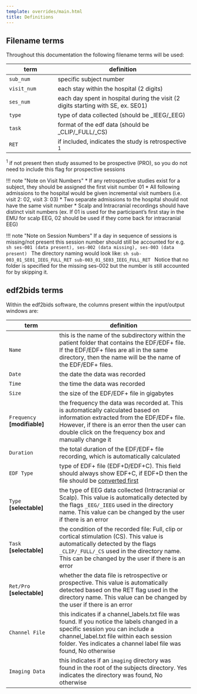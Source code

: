 ```yaml
---
template: overrides/main.html
title: Definitions
---
```


## Filename terms

Throughout this documentation the following filename terms will be used:

<center>

| term           | definition |
|---------------|------------------------------------------------------|
| `sub_num` <img width="100"></img> | specific subject number |
| `visit_num` | each stay within the hospital (2 digits) |
| `ses_num` | each day spent in hospital during the visit (2 digits starting with SE, ex. SE01) |
| `type` | type of data collected (should be _IEEG/_EEG) |
| `task` | format of the edf data (should be _CLIP/_FULL/_CS) |
| `RET`  | if included, indicates the study is retrospective <sup>1</sup> |

</center>

<sup>1</sup> if not present then study assumed to be prospective (PRO), so you do not need to include this flag for prospective sessions

!!! note "Note on Visit Numbers"
    * If any retrospective studies exist for a subject, they should be assigned the first visit number 01
    * All following admissions to the hospital would be given incremental visit numbers (i.e. visit 2: 02, visit 3: 03)
    * Two separate admissions to the hospital should not have the same visit number
    * Scalp and Intracranial recordings should have distinct visit numbers (ex. If 01 is used for the participant’s first stay in the EMU for scalp EEG, 02 should be used if they come back for intracranial EEG)

!!! note "Note on Session Numbers"
    If a day in sequence of sessions is missing/not present this session number should still be accounted for
    e.g. 
    ```sh
    ses-001 (data present), ses-002 (data missing), ses-003 (data present)
    ```
    The directory naming would look like:
    ```sh
    sub-003_01_SE01_IEEG_FULL_RET
    sub-003_01_SE03_IEEG_FULL_RET
    ```
    Notice that no folder is specified for the missing ses-002 but the number is still accounted for by skipping it.


## edf2bids terms

Within the edf2bids software, the columns present within the input/output windows are:

<center>

|term           |definition |
|---------------|------------------------------------------------------|
| `Name` <img width="250"></img> | this is the name of the subdirectory within the patient folder that contains the EDF/EDF+ file. If the EDF/EDF+ files are all in the same directory, then the name will be the name of the EDF/EDF+ files. |
| `Date` | the date the data was recorded |
| `Time` | the time the data was recorded |
| `Size` | the size of the EDF/EDF+ file in gigabytes |
| `Frequency`  **[modifiable]** | the frequency the data was recorded at. This is automatically calculated based on information extracted from the EDF/EDF+ file. However, if there is an error then the user can double click on the frequency box and manually change it |
| `Duration` | the total duration of the EDF/EDF+ file recording, which is automatically calculated |
| `EDF Type` | type of EDF+ file (EDF+D/EDF+C). This field should always show EDF+C, if EDF+D then the file should be [converted first](05_check_edf_type.html#convert-edf-type) |
| `Type`  **[selectable]** | the type of EEG data collected (Intracranial or Scalp). This value is automatically detected by the flags `_EEG/_IEEG` used in the directory name. This value can be changed by the user if there is an error |
| `Task`  **[selectable]** | the condition of the recorded file: Full, clip or cortical stimulation (CS). This value is automatically detected by the flags `_CLIP/_FULL/_CS` used in the directory name. This can be changed by the user if there is an error |
| `Ret/Pro`  **[selectable]** | whether the data file is retrospective or prospective. This value is automatically detected based on the RET flag used in the directory name. This value can be changed by the user if there is an error |
| `Channel File` | this indicates if a channel_labels.txt file was found. If you notice the labels changed in a specific session you can include a channel_label.txt file within each session folder. Yes indicates a channel label file was found, No otherwise |
| `Imaging Data` | this indicates if an `imaging` directory was found in the root of the subjects directory. Yes indicates the directory was found, No otherwise |

<br>
<br>
<br>